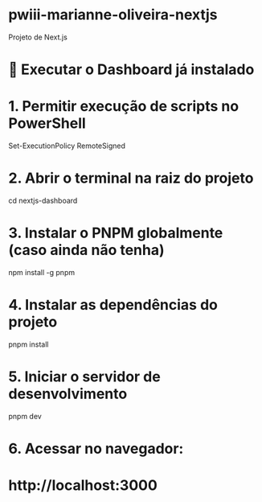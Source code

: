 # pwiii-marianne-oliveira-nextjs
Projeto de Next.js

# 🚀 Executar o Dashboard já instalado

# 1. Permitir execução de scripts no PowerShell
Set-ExecutionPolicy RemoteSigned

# 2. Abrir o terminal na raiz do projeto
cd nextjs-dashboard

# 3. Instalar o PNPM globalmente (caso ainda não tenha)
npm install -g pnpm

# 4. Instalar as dependências do projeto
pnpm install

# 5. Iniciar o servidor de desenvolvimento
pnpm dev

# 6. Acessar no navegador:
# http://localhost:3000
